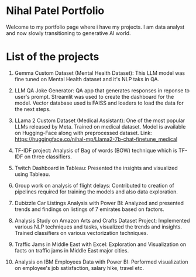 # Nihal Patel Portfolio

Welcome to my portfolio page where i have my projects. I am data analyst and now slowly transitioning to generative AI world.

# List of the projects

1. Gemma Custom Dataset (Mental Health Dataset):
   This LLM model was fine tuned on Mental Health dataset and it's NLP taks in QA.

2. LLM QA Joke Generator:
   QA app that generates responses in reponse to user's prompt. Streamlit was used to create the dashboard for the model. Vector database used is FAISS and loaders to load the data for the next steps.

3. LLama 2 Custom Dataset (Medical Assistant):
   One of the most popular LLMs released by Meta. Trained on medical dataset. Model is available on Hugging-Face along with preprocessed dataset. Link: https://huggingface.co/nihal-mp/Llama2-7b-chat-finetune_medical

4. TF-IDF project:
   Analysis of Bag of words (BOW) technique which is TF-IDF on three classifiers.

5. Twitch Dashboard in Tableau:
   Presented the insights and visualized using Tableau.

6. Group work on analysis of flight delays:
   Contributed to creation of pipelines required for training the models and also data exploration.

8. Dubizzle Car Listings Analysis with Power BI:
   Analyzed and presented trends and findings on listings of 7 emirates based on factors.

9. Analysis Study on Amazon Arts and Crafts Dataset Project:
   Implemented various NLP techniques and tasks, visualized the trends and insights. Trained classifiers on various vectorization techniques.

10. Traffic Jams in Middle East with Excel:
    Exploration and Visualization on facts on traffic jams in Middle East major cities.

11. Analysis on IBM Employees Data with Power BI:
    Performed visualization on employee's job satisfaction, salary hike, travel etc.
